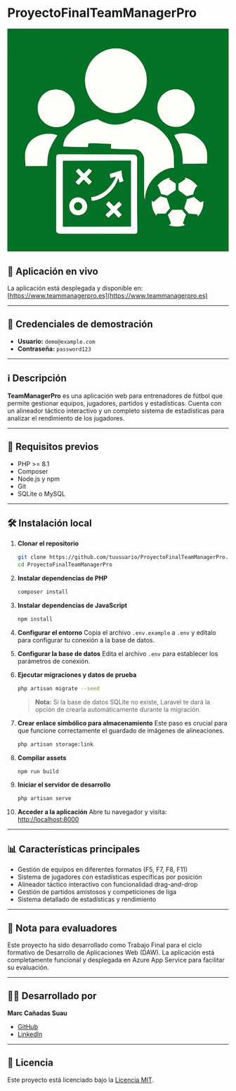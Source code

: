 # ProyectoFinalTeamManagerPro

![TeamManagerPro Logo](TeamManagerPro/public/Imagenes/Logo.png)

## 🚀 Aplicación en vivo

La aplicación está desplegada y disponible en:  
[https://www.teammanagerpro.es](https://www.teammanagerpro.es)

---

## 🧪 Credenciales de demostración

- **Usuario:** `demo@example.com`
- **Contraseña:** `password123`

---

## ℹ️ Descripción

**TeamManagerPro** es una aplicación web para entrenadores de fútbol que permite gestionar equipos, jugadores, partidos y estadísticas. Cuenta con un alineador táctico interactivo y un completo sistema de estadísticas para analizar el rendimiento de los jugadores.

---

## 🔧 Requisitos previos

- PHP >= 8.1
- Composer
- Node.js y npm
- Git
- SQLite o MySQL

---

## 🛠️ Instalación local

1. **Clonar el repositorio**
    ```bash
    git clone https://github.com/tuusuario/ProyectoFinalTeamManagerPro.git
    cd ProyectoFinalTeamManagerPro
    ```

2. **Instalar dependencias de PHP**
    ```bash
    composer install
    ```

3. **Instalar dependencias de JavaScript**
    ```bash
    npm install
    ```

4. **Configurar el entorno**
    Copia el archivo `.env.example` a `.env` y edítalo para configurar tu conexión a la base de datos.

5. **Configurar la base de datos**
    Edita el archivo `.env` para establecer los parámetros de conexión.

6. **Ejecutar migraciones y datos de prueba**
    ```bash
    php artisan migrate --seed
    ```
    > **Nota:** Si la base de datos SQLite no existe, Laravel te dará la opción de crearla automáticamente durante la migración.

7. **Crear enlace simbólico para almacenamiento**
    Este paso es crucial para que funcione correctamente el guardado de imágenes de alineaciones.
    ```bash
    php artisan storage:link
    ```

8. **Compilar assets**
    ```bash
    npm run build
    ```

9. **Iniciar el servidor de desarrollo**
    ```bash
    php artisan serve
    ```

10. **Acceder a la aplicación**
     Abre tu navegador y visita: [http://localhost:8000](http://localhost:8000)

---

## 📊 Características principales

- Gestión de equipos en diferentes formatos (F5, F7, F8, F11)
- Sistema de jugadores con estadísticas específicas por posición
- Alineador táctico interactivo con funcionalidad drag-and-drop
- Gestión de partidos amistosos y competiciones de liga
- Sistema detallado de estadísticas y rendimiento

---

## 📝 Nota para evaluadores

Este proyecto ha sido desarrollado como Trabajo Final para el ciclo formativo de Desarrollo de Aplicaciones Web (DAW). La aplicación está completamente funcional y desplegada en Azure App Service para facilitar su evaluación.

---

## 👨‍💻 Desarrollado por

**Marc Cañadas Suau**

- [GitHub](https://github.com/mcanadas-dawi)
- [LinkedIn](https://linkedin.com/in/marc-cañadas-suau-3911b7261/)

---

## 📄 Licencia

Este proyecto está licenciado bajo la [Licencia MIT](LICENSE).
